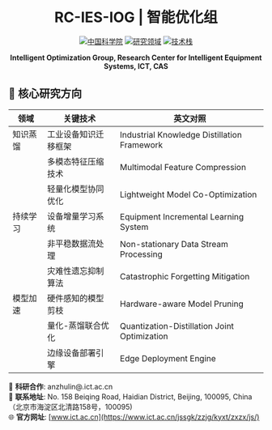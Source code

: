 <!-- RC-IES-IOG/README.md -->
<div align="center">
  
  # RC-IES-IOG | 智能优化组
  
  [![中国科学院](https://img.shields.io/badge/中国科学院-计算技术研究所-005792?logo=academia)](https://www.ict.ac.cn/)
  [![研究领域](https://img.shields.io/badge/装备智能系统研究中心-智能优化组-3A7CA5)](https://www.ict.ac.cn/jssgk/zzjg/kyxt/zxzx/ds/)
  [![技术栈](https://img.shields.io/badge/知识蒸馏%20|%20持续学习%20|%20模型加速-工业级优化-3776AB)]()
  
  **Intelligent Optimization Group, Research Center for Intelligent Equipment Systems, ICT, CAS**
</div>

## 🧠 核心研究方向
| 领域                | 关键技术                          | 英文对照                                                                 |
|---------------------|----------------------------------|--------------------------------------------------------------------------|
| 知识蒸馏            | 工业设备知识迁移框架              | Industrial Knowledge Distillation Framework                             |
|                     | 多模态特征压缩技术                | Multimodal Feature Compression                                          |
|                     | 轻量化模型协同优化                | Lightweight Model Co-Optimization                                       |
| 持续学习            | 设备增量学习系统                  | Equipment Incremental Learning System                                   |
|                     | 非平稳数据流处理                  | Non-stationary Data Stream Processing                                   |
|                     | 灾难性遗忘抑制算法                | Catastrophic Forgetting Mitigation                                      |
| 模型加速            | 硬件感知的模型剪枝                | Hardware-aware Model Pruning                                            |
|                     | 量化-蒸馏联合优化                 | Quantization-Distillation Joint Optimization                            |
|                     | 边缘设备部署引擎                  | Edge Deployment Engine                                                  |



📧 **科研合作**: anzhulin@.ict.ac.cn  
🏢 **联系地址**: No. 158 Beiqing Road, Haidian District, Beijing, 100095, China （北京市海淀区北清路158号，100095)  
🌐 **官方网址**: [www.ict.ac.cn](https://www.ict.ac.cn/jssgk/zzjg/kyxt/zxzx/js/)

